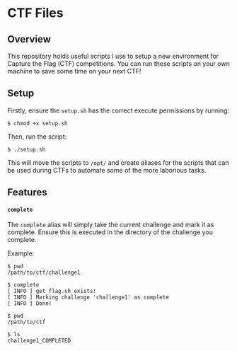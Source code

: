 # CTF Files

## Overview

This repository holds useful scripts I use to setup a new environment for Capture the Flag (CTF) competitions.  You can run these scripts on your own machine to save some time on your next CTF!

## Setup

Firstly, ensure the `setup.sh` has the correct execute permissions by running:

```console
$ chmod +x setup.sh
```

Then, run the script:

```console
$ ./setup.sh
```

This will move the scripts to `/opt/` and create aliases for the scripts that can be used during CTFs to automate some of the more laborious tasks.

## Features

#### `complete`

The `complete` alias will simply take the current challenge and mark it as complete.  Ensure this is executed in the directory of the challenge you complete.

Example:

```
$ pwd
/path/to/ctf/challenge1

$ complete
[ INFO ] get_flag.sh exists!
[ INFO ] Marking challenge 'challenge1' as complete
[ INFO ] Done!

$ pwd
/path/to/ctf

$ ls
challenge1_COMPLETED
```